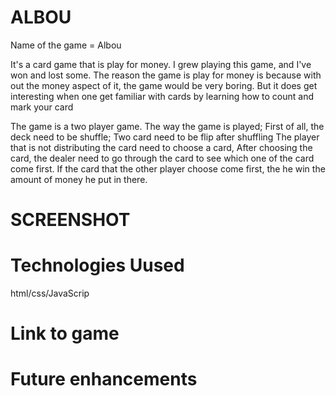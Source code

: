 # ALBOU
 Name of the game = Albou
 
 It's a card game that is play for money. 
 I grew playing this game, and I've won and lost some.
 The reason the game is play for money is because with out the money aspect of it, the game would be very boring.
 But it does get interesting when one get familiar with cards by learning how to count and mark your card

 The game is a two player game. 
 The way the game is played; 
 First of all, the deck need to be shuffle;
 Two card need to be flip after shuffling
 The player that is not distributing the card need to choose a card,
 After choosing the card, the dealer need to go through the card to see which one of the card come first.
 If the card that the other player choose come first, the he win the amount of money he put in there.



# SCREENSHOT

# Technologies Uused
html/css/JavaScrip

# Link to game

# Future enhancements





